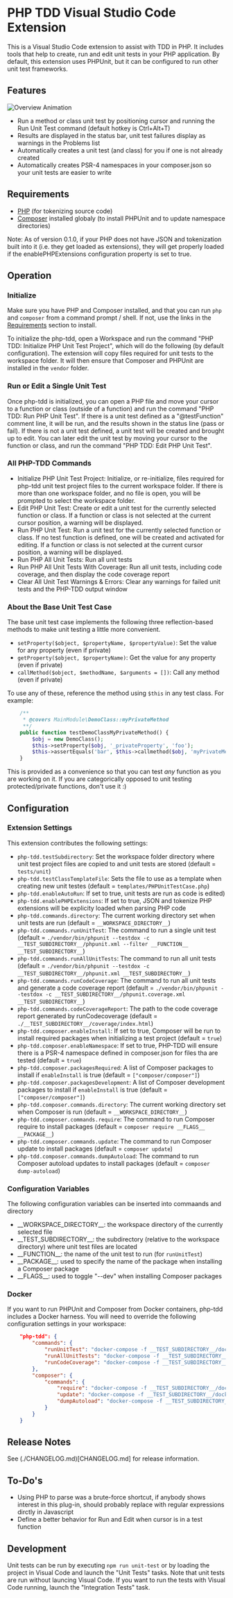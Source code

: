 # PHP TDD Visual Studio Code Extension

This is a Visual Studio Code extension to assist with TDD in PHP.  It includes tools that help to create, run and edit unit tests in your PHP application.  By default, this extension uses PHPUnit, but it can be configured to run other unit test frameworks.

## Features

![Overview Animation](./assets/overview.gif)

* Run a method or class unit test by positioning cursor and running the Run Unit Test command (default hotkey is Ctrl+Alt+T)
* Results are displayed in the status bar, unit test failures display as warnings in the Problems list
* Automatically creates a unit test (and class) for you if one is not already created
* Automatically creates PSR-4 namespaces in your composer.json so your unit tests are easier to write

## Requirements

* [PHP](https://secure.php.net/downloads.php) (for tokenizing source code)
* [Composer](https://getcomposer.org/download/) installed globaly (to install PHPUnit and to update namespace directories)

Note:  As of version 0.1.0, if your PHP does not have JSON and tokenization built into it (i.e. they get loaded as extensions), they will get properly loaded if the
enablePHPExtensions configuration property is set to true.

## Operation

### Initialize

Make sure you have PHP and Composer installed, and that you can run `php` and `composer` from a command prompt / shell.  If not, use the links in the [Requirements](#Requirements) section to install.

To initialize the php-tdd, open a Workspace and run the command "PHP TDD: Initialize PHP Unit Test Project", which will do the following (by default configuration).  The extension will copy files required for unit tests to the workspace folder.  It will then ensure that Composer and PHPUnit are installed in the `vendor` folder.

### Run or Edit a Single Unit Test

Once php-tdd is initialized, you can open a PHP file and move your cursor to a function or class (outside of a function) and run the command "PHP TDD: Run PHP Unit Test".  If there is a unit test defined as a "@testFunction" comment line, it will be run, and the results shown in the status line (pass or fail).  If there is not a unit test defined, a unit test will be created and brought up to edit.  You can later edit the unit test by moving your cursor to the function or class, and run the command "PHP TDD: Edit PHP Unit Test".

### All PHP-TDD Commands

* Initialize PHP Unit Test Project: Initialize, or re-initialize, files required for php-tdd unit test project files to the current workspace folder.  If there is more than one workspace folder, and no file is open, you will be prompted to select the workspace folder.
* Edit PHP Unit Test: Create or edit a unit test for the currently selected function or class.  If a function or class is not selected at the current cursor position, a warning will be displayed.
* Run PHP Unit Test: Run a unit test for the currently selected function or class.  If no test function is defined, one will be created and activated for editing.  If a function or class is not selected at the current cursor position, a warning will be displayed.
* Run PHP All Unit Tests: Run all unit tests
* Run PHP All Unit Tests With Coverage: Run all unit tests, including code coverage, and then display the code coverage report
* Clear All Unit Test Warnings & Errors: Clear any warnings for failed unit tests and the PHP-TDD output window

### About the Base Unit Test Case

The base unit test case implements the following three reflection-based methods to make unit testing a little more convenient.  

* `setProperty($object, $propertyName, $propertyValue)`: Set the value for any property (even if private)
* `getProperty($object, $propertyName)`: Get the value for any property (even if private)
* `callMethod($object, $methodName, $arguments = [])`: Call any method (even if private)

To use any of these, reference the method using `$this` in any test class.  For example:

```php
    /**
     * @covers MainModule\DemoClass::myPrivateMethod
     **/
    public function testDemoClassMyPrivateMethod() {
        $obj = new DemoClass();
        $this->setProperty($obj, '_privateProperty', 'foo');
        $this->assertEquals('bar', $this->callmethod($obj, 'myPrivateMethod'));
    }
```

This is provided as a convenience so that you can test _any_ function as you are working on it.  If you are categorically opposed to unit testing protected/private functions, don't use it :)

## Configuration

### Extension Settings

This extension contributes the following settings:

* `php-tdd.testSubdirectory`: Set the workspace folder directory where unit test project files are copied to and unit tests are stored (default = `tests/unit`)
* `php-tdd.testClassTemplateFile`: Sets the file to use as a template when creating new unit testes (default = `templates/PHPUnitTestCase.php`)
* `php-tdd.enableAutoRun`: If set to true, unit tests are run as code is edited)
* `php-tdd.enablePHPExtensions`: If set to true, JSON and tokenize PHP extensions will be explicity loaded when parsing PHP code
* `php-tdd.commands.directory`: The current working directory set when unit tests are run (default = `__WORKSPACE_DIRECTORY__`)
* `php-tdd.commands.runUnitTest`: The command to run a single unit test (default = `./vendor/bin/phpunit --testdox -c __TEST_SUBDIRECTORY__/phpunit.xml --filter __FUNCTION__ __TEST_SUBDIRECTORY__`)
* `php-tdd.commands.runAllUnitTests`: The command to run all unit tests (default = `./vendor/bin/phpunit --testdox -c __TEST_SUBDIRECTORY__/phpunit.xml __TEST_SUBDIRECTORY__`)
* `php-tdd.commands.runCodeCoverage`: The command to run all unit tests and generate a code coverage report (default = `./vendor/bin/phpunit --testdox -c __TEST_SUBDIRECTORY__/phpunit.coverage.xml __TEST_SUBDIRECTORY__`)
* `php-tdd.commands.codeCoverageReport`: The path to the code coverage report generated by runCodecoverage (default = `./__TEST_SUBDIRECTORY__/coverage/index.html`)
* `php-tdd.composer.enableInstall`: If set to true, Composer will be run to install required packages when initializing a test project (default = `true`)
* `php-tdd.composer.enableNamespace`: If set to true, PHP-TDD will ensure there is a PSR-4 namespace defined in composer.json for files tha are tested (default = `true`)
* `php-tdd.composer.packagesRequired`: A list of Composer packages to install if `enableInstall` is true (default = `["composer/composer"]`)
* `php-tdd.composer.packagesDevelopment`: A list of Composer development packages to install if `enableInstall` is true (default = `["composer/composer"]`)
* `php-tdd.composer.commands.directory`: The current working directory set when Composer is run (default = `__WORKSPACE_DIRECTORY__`)
* `php-tdd.composer.commands.require`: The command to run Composer require to install packages (default = `composer require __FLAGS__ __PACKAGE__`)
* `php-tdd.composer.commands.update`: The command to run Composer update to install packages (default = `composer update`)
* `php-tdd.composer.commands.dumpAutoload`: The command to run Composer autoload updates to install packages (default = `composer dump-autoload`)

### Configuration Variables

The following configuration variables can be inserted into commaands and directory

* \_\_WORKSPACE_DIRECTORY\_\_: the workspace directory of the currently selected file
* \_\_TEST_SUBDIRECTORY\_\_: the subdirectory (relative to the workspace directory) where unit test files are located
* \_\_FUNCTION\_\_: the name of the unit test to run (for `runUnitTest`)
* \_\_PACKAGE\_\_: used to specify the name of the package when installing a Composer package
* \_\_FLAGS\_\_: used to toggle "--dev" when installing Composer packages

### Docker

If you want to run PHPUnit and Composer from Docker containers, php-tdd includes a Docker harness.  You will need to override the following configuration settings in your workspace:

```json
    "php-tdd": {
        "commands": {
            "runUnitTest": "docker-compose -f __TEST_SUBDIRECTORY__/docker-compose.yaml run phpunit --testdox -c __TEST_SUBDIRECTORY__/phpunit.xml --filter __FUNCTION__ __TEST_SUBDIRECTORY__",
            "runAllUnitTests": "docker-compose -f __TEST_SUBDIRECTORY__/docker-compose.yaml run phpunit --testdox -c __TEST_SUBDIRECTORY__/phpunit.xml __TEST_SUBDIRECTORY__",
            "runCodeCoverage": "docker-compose -f __TEST_SUBDIRECTORY__/docker-compose.yaml run phpunit-coverage --testdox -c __TEST_SUBDIRECTORY__/phpunit.coverage.xml __TEST_SUBDIRECTORY__"
        },
        "composer": {
            "commands": {
                "require": "docker-compose -f __TEST_SUBDIRECTORY__/docker-compose.yaml run composer require __FLAGS__ __PACKAGE__",
                "update": "docker-compose -f __TEST_SUBDIRECTORY__/docker-compose.yaml run composer update",
                "dumpAutoload": "docker-compose -f __TEST_SUBDIRECTORY__/docker-compose.yaml run composer dump-autoload"
            }
        }
    }
```

## Release Notes

See (./CHANGELOG.md)[CHANGELOG.md] for release information.

## To-Do's

* Using PHP to parse was a brute-force shortcut, if anybody shows interest in this plug-in, should probably replace with regular expressions dirctly in Javascript
* Define a better behavior for Run and Edit when cursor is in a test function

## Development

Unit tests can be run by executing ```npm run unit-test``` or by loading the project in Visual Code and launch the "Unit Tests" tasks.  Note that unit tests are run without launcing Visual Code.  If you want to run the tests with Visual Code running, launch the "Integration Tests" task.